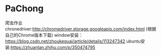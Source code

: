 # PaChong

爬虫作业
chronedriver:http://chromedriver.storage.googleapis.com/index.html (根据自己的Chrome版本下载)
window安装：https://blog.csdn.net/zhoukeguai/article/details/113247342
ubuntu安装:https://zhuanlan.zhihu.com/p/350474795

